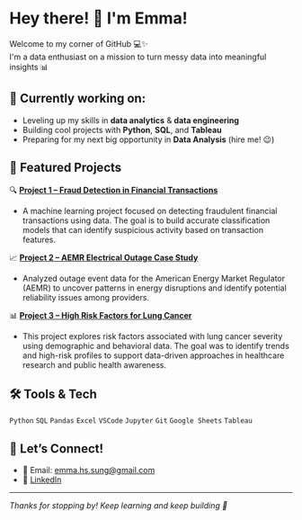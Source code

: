 # Hey there! 👋 I'm Emma!

Welcome to my corner of GitHub 💻✨  
I'm a data enthusiast on a mission to turn messy data into meaningful insights 📊

## 🌱 Currently working on:
- Leveling up my skills in **data analytics** & **data engineering**
- Building cool projects with **Python**, **SQL**, and **Tableau**
- Preparing for my next big opportunity in **Data Analysis** (hire me! 😉)

## 📂 Featured Projects

🔍 [**Project 1 – Fraud Detection in Financial Transactions**](https://github.com/emma-sung/financial-fraud-detection-model)  
- A machine learning project focused on detecting fraudulent financial transactions using data. The goal is to build accurate classification models that can identify suspicious activity based on transaction features.

📈 [**Project 2 – AEMR Electrical Outage Case Study**](https://github.com/emma-sung/aemr-energy-outage-analysis#)  
- Analyzed outage event data for the American Energy Market Regulator (AEMR) to uncover patterns in energy disruptions and identify potential reliability issues among providers.

📊 [**Project 3 – High Risk Factors for Lung Cancer**](https://github.com/emma-sung/lung-cancer-risk-analysis)  
- This project explores risk factors associated with lung cancer severity using demographic and behavioral data. The goal was to identify trends and high-risk profiles to support data-driven approaches in healthcare research and public health awareness.


## 🛠️ Tools & Tech
`Python` `SQL` `Pandas` `Excel` `VSCode` 
`Jupyter` `Git` `Google Sheets` `Tableau`

## 🤝 Let’s Connect!
- 📧 Email: emma.hs.sung@gmail.com
- 💼 [LinkedIn](https://www.linkedin.com/in/emmasung/)

---

_Thanks for stopping by! Keep learning and keep building 🚀_
